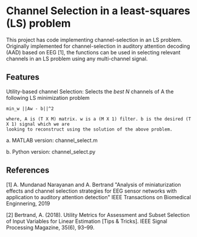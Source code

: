 # Channel Selection in a least-squares (LS) problem 
This project has code implementing channel-selection in an LS problem. Originally implemented for channel-selection in auditory attention decoding (AAD) based on EEG [1], the functions can be used in selecting relevant channels in an LS problem using any multi-channel signal.


## Features
Utility-based channel Selection: Selects the _best N_ channels of A  the following LS minimization problem 

	min_w ||Aw - b||^2
	
	where, A is (T X M) matrix. w is a (M X 1) filter. b is the desired (T X 1) signal which we are
	looking to reconstruct using the solution of the above problem.

a. MATLAB version: channel_select.m

b. Python version: channel_select.py

	


## References
[1] A. Mundanad Narayanan and A. Bertrand "Analysis of miniaturization effects and channel selection strategies for EEG sensor networks with application to auditory attention detection" IEEE Transactions on Biomedical Enginnering, 2019

[2] Bertrand, A. (2018). Utility Metrics for Assessment and Subset Selection of Input Variables for Linear Estimation [Tips & Tricks]. IEEE Signal Processing Magazine, 35(6), 93–99.
